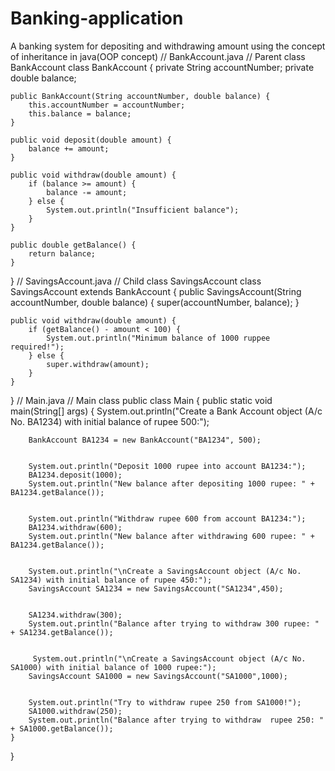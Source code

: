 # Banking-application
A banking system for depositing  and withdrawing amount using the concept of inheritance in java(OOP concept)
// BankAccount.java
// Parent class BankAccount
 class BankAccount {
    private String accountNumber;
    private double balance;

    public BankAccount(String accountNumber, double balance) {
        this.accountNumber = accountNumber;
        this.balance = balance;
    }

    public void deposit(double amount) {
        balance += amount;
    }

    public void withdraw(double amount) {
        if (balance >= amount) {
            balance -= amount;
        } else {
            System.out.println("Insufficient balance");
        }
    }

    public double getBalance() {
        return balance;
    }
}
// SavingsAccount.java
// Child class SavingsAccount
 class SavingsAccount extends BankAccount {
    public SavingsAccount(String accountNumber, double balance) {
        super(accountNumber, balance);
    }


    public void withdraw(double amount) {
        if (getBalance() - amount < 100) {
            System.out.println("Minimum balance of 1000 ruppee required!");
        } else {
            super.withdraw(amount);
        }
    }
}
// Main.java
// Main class
public class Main {
    public static void main(String[] args) {
        System.out.println("Create a Bank Account object (A/c No. BA1234) with initial balance of rupee 500:");

        BankAccount BA1234 = new BankAccount("BA1234", 500);


        System.out.println("Deposit 1000 rupee into account BA1234:");
        BA1234.deposit(1000);
        System.out.println("New balance after depositing 1000 rupee: " + BA1234.getBalance());


        System.out.println("Withdraw rupee 600 from account BA1234:");
        BA1234.withdraw(600);
        System.out.println("New balance after withdrawing 600 rupee: " + BA1234.getBalance());


        System.out.println("\nCreate a SavingsAccount object (A/c No. SA1234) with initial balance of rupee 450:");
        SavingsAccount SA1234 = new SavingsAccount("SA1234",450);


        SA1234.withdraw(300);
        System.out.println("Balance after trying to withdraw 300 rupee: " + SA1234.getBalance());


         System.out.println("\nCreate a SavingsAccount object (A/c No. SA1000) with initial balance of 1000 rupee:");
        SavingsAccount SA1000 = new SavingsAccount("SA1000",1000);


        System.out.println("Try to withdraw rupee 250 from SA1000!");
        SA1000.withdraw(250);
        System.out.println("Balance after trying to withdraw  rupee 250: " + SA1000.getBalance());
    }
}

